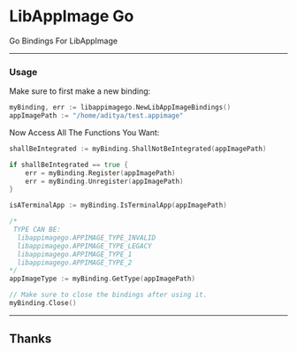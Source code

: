 # LibAppImage Go
Go Bindings For LibAppImage

---
### Usage

Make sure to first make a new binding:
```go
myBinding, err := libappimagego.NewLibAppImageBindings()
appImagePath := "/home/aditya/test.appimage"
```

Now Access All The Functions You Want:
```go
shallBeIntegrated := myBinding.ShallNotBeIntegrated(appImagePath)

if shallBeIntegrated == true {
    err = myBinding.Register(appImagePath)
    err = myBinding.Unregister(appImagePath)
}

isATerminalApp := myBinding.IsTerminalApp(appImagePath)

/*
 TYPE CAN BE:
  libappimagego.APPIMAGE_TYPE_INVALID
  libappimagego.APPIMAGE_TYPE_LEGACY
  libappimagego.APPIMAGE_TYPE_1
  libappimagego.APPIMAGE_TYPE_2
*/
appImageType := myBinding.GetType(appImagePath)

// Make sure to close the bindings after using it.
myBinding.Close()
```

---

## Thanks